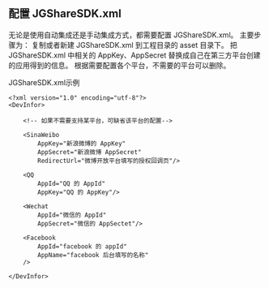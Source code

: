 ## 配置 JGShareSDK.xml

无论是使用自动集成还是手动集成方式，都需要配置 JGShareSDK.xml。 主要步骤为：
复制或者新建 JGShareSDK.xml 到工程目录的 asset 目录下。
把 JGShareSDK.xml 中相关的 AppKey、AppSecret 替换成自己在第三方平台创建的应用得到的信息。
根据需要配置各个平台，不需要的平台可以删除。

JGShareSDK.xml示例
```
<?xml version="1.0" encoding="utf-8"?>
<DevInfor>

    <!-- 如果不需要支持某平台，可缺省该平台的配置-->

    <SinaWeibo
        AppKey="新浪微博的 AppKey"
        AppSecret="新浪微博 AppSecret"
        RedirectUrl="微博开放平台填写的授权回调页"/>

    <QQ
        AppId="QQ 的 AppId"
        AppKey="QQ 的 AppKey"/>

    <Wechat
        AppId="微信的 AppId"
        AppSecret="微信的 AppSectet"/>

    <Facebook
        AppId="facebook 的 appId"
        AppName="facebook 后台填写的名称"
    />

</DevInfor>
```
